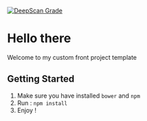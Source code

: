 [![DeepScan Grade](https://deepscan.io/api/projects/635/branches/998/badge/grade.svg)](https://deepscan.io/dashboard/#view=project&pid=635&bid=998)

# Hello there
Welcome to my custom front project template
## Getting Started
1. Make sure you have installed ```bower``` and ```npm```
2. Run : ```npm install```
3. Enjoy ! 
